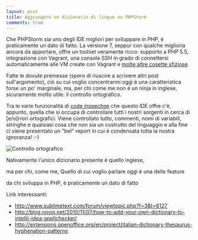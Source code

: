 ```yaml
---
layout: post
title: Aggiungere un dizionario di lingue su PHPStorm
comments: true
---
```


Che PHPStorm sia uno degli IDE migliori per sviluppare in PHP, è praticamente un dato di fatto. La versione 7, seppur con qualche miglioria ancora da apportare, offre un toolset veramente ricco: supporto a PHP 5.5, integrazione con Vagrant, una console SSH in grado di connettersi automaticamente alle VM create con Vagrant e [molte altre cosette sfiziose](http://www.jetbrains.com/phpstorm/whatsnew/).

Fatte le dovute premesse (spero di riuscire a scrivere altri post sull'argomento), ciò su cui voglio concentrarmi oggi è una caratteristica forse un po' marginale, ma, per chi come me non è un ninja in inglese, sicuramente molto utile: il controllo ortografico.

Tra le varie funzionalità di [code inspection](https://www.jetbrains.com/phpstorm/webhelp/code-inspection.html) che questo IDE offre c'è, appunto, quella che si occupa di controllare tutti i nostri sorgenti in cerca di [e/o]rrori ortografici. Viene controllato tutto, commenti, nomi di variabili, stringhe e qualsiasi cosa che non sia un costrutto del linguaggio e alla fine ci viene presentato un "bel" report in cui è condensata tutta la nostra ignoranza! :-)

![Controllo ortografico](assets/img/spellcheck.png "Controllo ortografico")





Nativamente l'unico dizionario presente è quello inglese,


 ma per chi, come me,
Quello di cui voglio parlare oggi è una delle feature

 da chi sviluppa in PHP, è praticamente un dato di fatto

Link interessanti:
- http://www.sublimetext.com/forum/viewtopic.php?f=3&t=6127
- http://blog.novoj.net/2010/11/07/how-to-add-your-own-dictionary-to-intellij-idea-spellchecker/
- http://extensions.openoffice.org/en/project/italian-dictionary-thesaurus-hyphenation-patterns